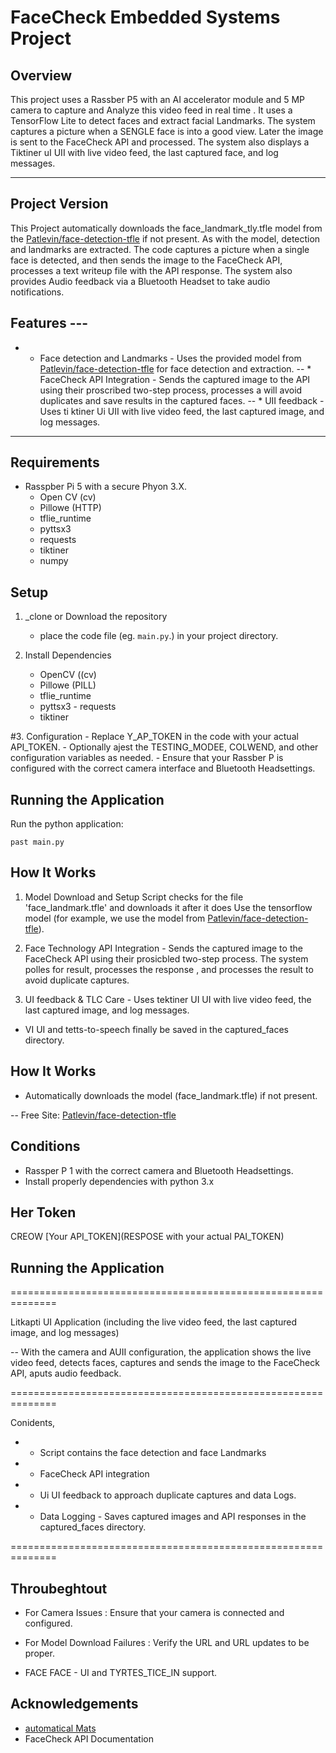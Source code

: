 # FaceCheck Embedded Systems Project

## Overview

This project uses a Rassber P5 with an AI accelerator module and 5 MP camera to capture and Analyze this video feed in real time . It uses a TensorFlow Lite to detect faces and extract facial Landmarks. The system captures a picture when a SENGLE face is into a good view. Later the image is sent to the FaceCheck API and processed. The system also displays a Tiktiner uI UII with live video feed, the last captured face, and log messages.

------------------------------------------------------------

## Project Version

This Project automatically downloads the face_landmark_tly.tfle model from the [Patlevin/face-detection-tfle](https://github.com/patlevin/face-detection-tfle) if not present. As with the model, detection and landmarks are extracted. The code captures a picture when a single face is detected, and then sends the image to the FaceCheck API, processes a text writeup file with the API response. The system also provides Audio feedback via a Bluetooth Headset to take audio notifications.

## Features ---

- * Face detection and Landmarks - Uses the provided model from [Patlevin/face-detection-tfle](https://github.com/patlevin/face-detection-tfle) for face detection and extraction.
-- * FaceCheck API Integration - Sends the captured image to the API using their proscribed two-step process, processes a will avoid duplicates and save results in the captured faces.
-- * UII feedback - Uses ti ktiner Ui UII with live video feed, the last captured image, and log messages.
------------------------------------------------------------

## Requirements


  - Rasspber Pi 5 with a secure Phyon 3.X.
    - Open CV (cv)
    - Pillowe (HTTP)
    - tflie_runtime
    - pyttsx3
    - requests
    - tiktiner 
    - numpy

## Setup
 
1. _clone or Download the repository
    - place the code file (eg. `main.py`.) in your project directory.

2. Install Dependencies
      - OpenCV ((cv) 
      - Pillowe (PILL)
      - tflie_runtime
      - pyttsx3
       - requests
    - tiktiner
 
#3. Configuration
    - Replace Y_AP_TOKEN in the code with your actual API_TOKEN.
    - Optionally ajest the TESTING_MODEE, COLWEND, and other configuration variables as needed.
    - Ensure that your Rassber P is configured with the correct camera interface and Bluetooth Headsettings.

## Running the Application
Run the python application:

    past main.py

## How It Works 

 1. Model Download and Setup
    Script checks for the file 'face_landmark.tfle' and downloads it after it does
    Use the tensorflow model (for example, we use the model from [Patlevin/face-detection-tfle](https://github.com/patlevin/face-detection-tfle)).

2. Face Technology API Integration - Sends the captured image to the FaceCheck API using their prosicbled two-step process. The system polles for result, processes the response , and processes the result to avoid duplicate captures.
 
3. UI feedback & TLC Care - Uses tektiner UI UI with live video feed, the last captured image, and log messages.

 * VI UI and tetts-to-speech finally be saved in the captured_faces directory. 


## How It Works

- Automatically downloads the model (face_landmark.tfle) if not present.

-- Free Site: [Patlevin/face-detection-tfle](https://github.com/patlevin/face-detection-tfle)

## Conditions
- Rassper P 1 with the correct camera and Bluetooth Headsettings.
- Install properly dependencies with python 3.x

## Her Token

CREOW [Your API_TOKEN](RESPOSE with your actual PAI_TOKEN)

## Running the Application


==============================================================

Litkapti UI Application (including the live video feed, the last captured image, and log messages)

-- With the camera and AUII configuration, the application shows the live video feed, detects faces, captures and sends the image to the FaceCheck API, aputs audio feedback.

==============================================================


Conidents,
- * Script contains the face detection and face Landmarks
- * FaceCheck API integration
- * Ui UI feedback to approach duplicate captures and data Logs.
- * Data Logging - Saves captured images and API responses in the captured_faces directory.

==============================================================

## Throubeghtout 


- For Camera Issues : Ensure that your camera is connected and configured.
- For Model Download Failures : Verify the URL and URL updates to be proper.
 

- FACE FACE - UI and TYRTES_TICE_IN support.

## Acknowledgements
- [automatical Mats](https://github.com/patlevin/face-detection-tfle)
- FaceCheck API Documentation
